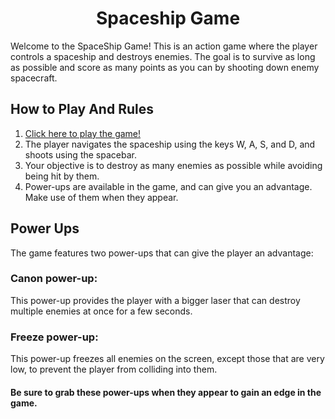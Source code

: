 <h1 align="center">Spaceship Game</h1>

Welcome to the SpaceShip Game! This is an action game where the player controls a spaceship and destroys enemies. The goal is to survive as long as possible and score as many points as you can by shooting down enemy spacecraft.

## How to Play And Rules
1. [Click here to play the game!](https://orihoward.itch.io/spaceship-game)
2. The player navigates the spaceship using the keys W, A, S, and D, and shoots using the spacebar.
3. Your objective is to destroy as many enemies as possible while avoiding being hit by them.
4. Power-ups are available in the game, and can give you an advantage. Make use of them when they appear.

## Power Ups
The game features two power-ups that can give the player an advantage:
### Canon power-up:
This power-up provides the player with a bigger laser that can destroy multiple enemies at once for a few seconds.
### Freeze power-up:
This power-up freezes all enemies on the screen, except those that are very low, to prevent the player from colliding into them.

#### Be sure to grab these power-ups when they appear to gain an edge in the game.

